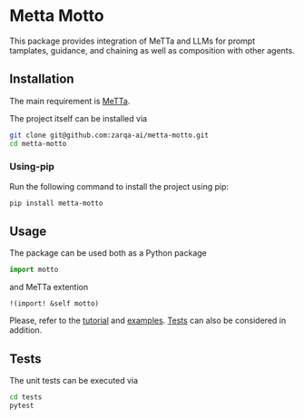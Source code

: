 # Metta Motto

This package provides integration of MeTTa and LLMs for prompt tamplates, guidance, and chaining as well as composition with other agents.

## Installation

The main requirement is [MeTTa](https://github.com/trueagi-io/hyperon-experimental/).

The project itself can be installed via
```bash
git clone git@github.com:zarqa-ai/metta-motto.git
cd metta-motto
```

### Using-pip

Run the following command to install the project using pip:
```bash
pip install metta-motto
```

## Usage

The package can be used both as a Python package
```python
import motto
```

and MeTTa extention
```
!(import! &self motto)
```

Please, refer to the [tutorial](./tutorial) and [examples](./examples). [Tests](./tests) can also be considered in addition.

## Tests

The unit tests can be executed via

```bash
cd tests
pytest
```
